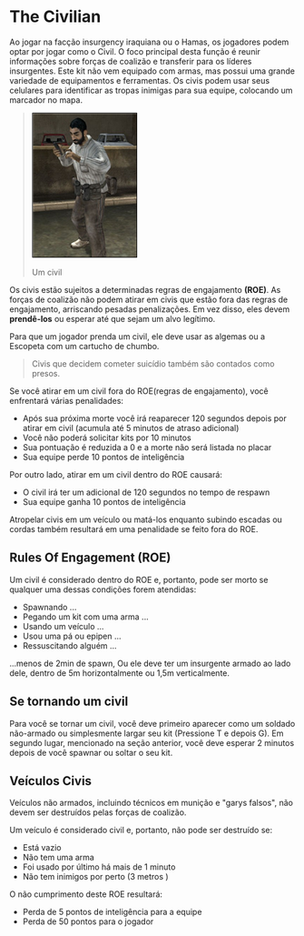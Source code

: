 # The Civilian

Ao jogar na facção insurgency iraquiana ou o Hamas, os jogadores podem optar por jogar como o Civil. O foco principal desta função é reunir informações sobre forças de coalizão e transferir para os líderes insurgentes. Este kit não vem equipado com armas, mas possui uma grande variedade de equipamentos e ferramentas. Os civis podem usar seus celulares para identificar as tropas inimigas para sua equipe, colocando um marcador no mapa.

> ![](../assets/civiii.png)
>
> Um civil

Os civis estão sujeitos a determinadas regras de engajamento **(ROE)**. As forças de coalizão não podem atirar em civis que estão fora das regras de engajamento, arriscando pesadas penalizações. Em vez disso, eles devem **prendê-los** ou esperar até que sejam um alvo legítimo.

Para que um jogador prenda um civil, ele deve usar as algemas ou a Escopeta com um cartucho de chumbo.

> Civis que decidem cometer suicídio também são contados como presos.

Se você atirar em um civil fora do ROE(regras de engajamento), você enfrentará várias penalidades:

* Após sua próxima morte você irá reaparecer 120 segundos depois por atirar em civil (acumula até 5 minutos de atraso adicional)
* Você não poderá solicitar kits por 10 minutos
* Sua pontuação é reduzida a 0 e a morte não será listada no placar
* Sua equipe perde 10 pontos de inteligência

Por outro lado, atirar em um civil dentro do ROE causará:

* O civil irá ter um adicional de 120 segundos no tempo de respawn
* Sua equipe ganha 10 pontos de inteligência

Atropelar civis em um veículo ou matá-los enquanto subindo escadas ou cordas também resultará em uma penalidade se feito fora do ROE.

## Rules Of Engagement (ROE)

Um civil é considerado dentro do ROE e, portanto, pode ser morto se qualquer uma dessas condições forem atendidas:

* Spawnando ...
* Pegando um kit com uma arma ...
* Usando um veículo ...
* Usou uma pá ou epipen ...
* Ressuscitando alguém ...

...menos de 2min de spawn, Ou ele deve ter um insurgente armado ao lado dele, dentro de 5m horizontalmente ou 1,5m verticalmente.

## Se tornando um civil

Para você se tornar um civil, você deve primeiro aparecer como um soldado não-armado ou simplesmente largar seu kit (Pressione T e depois G). Em segundo lugar, mencionado na seção anterior, você deve esperar 2 minutos depois de você spawnar ou soltar o seu kit.

## Veículos Civis

Veículos não armados, incluindo técnicos em munição e "garys falsos", não devem ser destruídos pelas forças de coalizão.

Um veículo é considerado civil e, portanto, não pode ser destruído se:

* Está vazio
* Não tem uma arma
* Foi usado por último há mais de 1 minuto
* Não tem inimigos por perto (3 metros )

O não cumprimento deste ROE resultará:

* Perda de 5 pontos de inteligência para a equipe
* Perda de 50 pontos para o jogador

